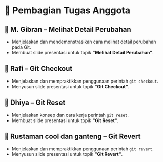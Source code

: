 # 📌 Pembagian Tugas Anggota

## 👤 M. Gibran – Melihat Detail Perubahan
- Menjelaskan dan mendemonstrasikan cara melihat detail perubahan pada Git.
- Membuat slide presentasi untuk topik **"Melihat Detail Perubahan"**.

## 👤 Rafi – Git Checkout
- Menjelaskan dan mempraktikkan penggunaan perintah `git checkout`.
- Menyusun slide presentasi untuk topik **"Git Checkout"**.

## 👤 Dhiya – Git Reset
- Menjelaskan konsep dan cara kerja perintah `git reset`.
- Membuat slide presentasi untuk topik **"Git Reset"**.

## 👤 Rustaman cool dan ganteng – Git Revert

- Menjelaskan dan mempraktikkan penggunaan perintah `git revert`.
- Menyusun slide presentasi untuk topik **"Git Revert"**.

